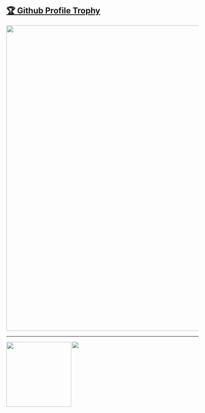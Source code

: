 <a href="https://github.com/ryo-ma/github-profile-trophy"><h2>🏆 Github Profile Trophy</h2></a>
<img width=800 src="https://github-profile-trophy.vercel.app/?username=MasakazuTobeta&column=10&theme=gruvbox&no-frame=true"/>


---

<div>
  <img height="170" align="left" src="https://github-readme-stats.vercel.app/api?username=MasakazuTobeta&count_private=true&include_all_commits=true" />
  <img src="https://github-readme-stats.vercel.app/api/top-langs/?username=MasakazuTobeta&layout=compact" />
</div>

<!--
**MasakazuTobeta/MasakazuTobeta** is a ✨ _special_ ✨ repository because its `README.md` (this file) appears on your GitHub profile.

Here are some ideas to get you started:

- 🔭 I’m currently working on ...
- 🌱 I’m currently learning ...
- 👯 I’m looking to collaborate on ...
- 🤔 I’m looking for help with ...
- 💬 Ask me about ...
- 📫 How to reach me: ...
- 😄 Pronouns: ...
- ⚡ Fun fact: ...
-->
